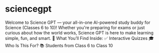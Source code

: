 # sciencegpt
Welcome to Science GPT — your all-in-one AI-powered study buddy for Science (Classes 6 to 10)! Whether you're preparing for exams or just curious about how the world works, Science GPT is here to make learning simple, fun, and smart.  🔬 What You’ll Find Inside:  ✅ Interactive Quizzes  🎓 Who Is This For? 📚 Students from Class 6 to Class 10 
